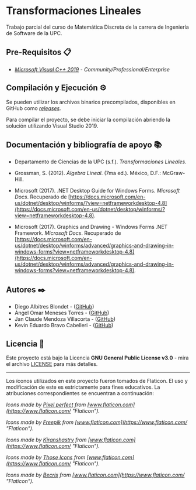 # Transformaciones Lineales

Trabajo parcial del curso de Matemática Discreta de la carrera de Ingeniería de Software de la UPC.

## Pre-Requisitos 📋

- [_Microsoft Visual C++ 2019_](https://visualstudio.microsoft.com/) - _Community/Professional/Enterprise_

## Compilación y Ejecución ⚙️

Se pueden utilizar los archivos binarios precompilados, disponibles en GitHub como [_releases_](https://github.com/dalbitresb12/linear-transforms-cs/releases).

Para compilar el proyecto, se debe iniciar la compilación abriendo la solución utilizando Visual Studio 2019.

## Documentación y bibliografía de apoyo 📚

- Departamento de Ciencias de la UPC (s.f.). _Transformaciones Lineales_.

- Grossman, S. (2012). _Álgebra Lineal_. (7ma ed.). México, D.F.: McGraw-Hill.

- Microsoft (2017). .NET Desktop Guide for Windows Forms. _Microsoft Docs_. Recuperado de [https://docs.microsoft.com/en-us/dotnet/desktop/winforms/?view=netframeworkdesktop-4.8](https://docs.microsoft.com/en-us/dotnet/desktop/winforms/?view=netframeworkdesktop-4.8).

- Microsoft (2017). Graphics and Drawing - Windows Forms .NET Framework. _Microsoft Docs_. Recuperado de [https://docs.microsoft.com/en-us/dotnet/desktop/winforms/advanced/graphics-and-drawing-in-windows-forms?view=netframeworkdesktop-4.8](https://docs.microsoft.com/en-us/dotnet/desktop/winforms/advanced/graphics-and-drawing-in-windows-forms?view=netframeworkdesktop-4.8).

## Autores ✒️

- Diego Albitres Blondet - ([GitHub](https://github.com/dalbitresb12))
- Ángel Omar Meneses Torres - ([GitHub](https://github.com/amenes12))
- Jan Claude Mendoza Villacorta - ([GitHub](https://github.com/JaMe07))
- Kevin Eduardo Bravo Cabelleri - ([GitHub](https://github.com/9naa))

## Licencia 📄

Este proyecto está bajo la Licencia **GNU General Public License v3.0** - mira el archivo [LICENSE](LICENSE) para más detalles.

---

Los íconos utilizados en este proyecto fueron tomados de Flaticon. El uso y modificación de este es estrictamente para fines educativos. La atribuciones correspondientes se encuentran a continuación:

_Icons made by [Pixel perfect](https://www.flaticon.com/authors/pixel-perfect "Pixel perfect") from [www.flaticon.com](https://www.flaticon.com/ "Flaticon")._

_Icons made by [Freepik](https://www.flaticon.com/authors/freepik "Freepik") from [www.flaticon.com](https://www.flaticon.com/ "Flaticon")._

_Icons made by [Kiranshastry](https://www.flaticon.com/authors/kiranshastry "Kiranshastry") from [www.flaticon.com](https://www.flaticon.com/ "Flaticon")._

_Icons made by [Those Icons](https://www.flaticon.com/authors/those-icons "Those Icons") from [www.flaticon.com](https://www.flaticon.com/ "Flaticon")._

_Icons made by [Becris](https://www.flaticon.com/authors/becris "Becris") from [www.flaticon.com](https://www.flaticon.com/ "Flaticon")._
